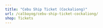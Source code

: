 ```yaml
---
title: "Cebu Ship Ticket (Cockaliong)"
url: /calbayog/cebu-ship-ticket-cockaliong/
shop: Tickets
---
```

